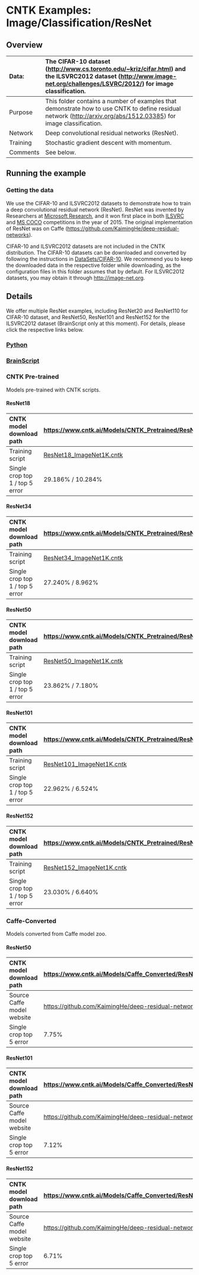# CNTK Examples: Image/Classification/ResNet

## Overview

|Data:     |The CIFAR-10 dataset (http://www.cs.toronto.edu/~kriz/cifar.html) and the ILSVRC2012 dataset (http://www.image-net.org/challenges/LSVRC/2012/) for image classification.
|:---------|:---
|Purpose   |This folder contains a number of examples that demonstrate how to use CNTK to define residual network (http://arxiv.org/abs/1512.03385) for image classification.
|Network   |Deep convolutional residual networks (ResNet).
|Training  |Stochastic gradient descent with momentum.
|Comments  |See below.

## Running the example

### Getting the data
We use the CIFAR-10 and ILSVRC2012 datasets to demonstrate how to train a deep convolutional residual network (ResNet). ResNet was invented by Researchers at [Microsoft Research](https://www.microsoft.com/en-us/research/), and it won first place in both [ILSVRC](http://www.image-net.org/challenges/LSVRC/) and [MS COCO](http://mscoco.org/) competitions in the year of 2015. The original implementation of ResNet was on Caffe (https://github.com/KaimingHe/deep-residual-networks).

CIFAR-10 and ILSVRC2012 datasets are not included in the CNTK distribution. The CIFAR-10 datasets can be downloaded and converted by following the instructions in [DataSets/CIFAR-10](../../DataSets/CIFAR-10). We recommend you to keep the downloaded data in the respective folder while downloading, as the configuration files in this folder assumes that by default. For ILSVRC2012 datasets, you may obtain it through http://image-net.org.

## Details

We offer multiple ResNet examples, including ResNet20 and ResNet110 for CIFAR-10 dataset, and ResNet50, ResNet101 and ResNet152 for the ILSVRC2012 dataset (BrainScript only at this moment). For details, please click the respective links below.

### [Python](./Python)

### [BrainScript](./BrainScript)

### CNTK Pre-trained
Models pre-trained with CNTK scripts.
#### ResNet18
|CNTK model download path | https://www.cntk.ai/Models/CNTK_Pretrained/ResNet18_ImageNet_CNTK.model
|:-------|:---
|Training script | [ResNet18_ImageNet1K.cntk](./BrainScript/ResNet18_ImageNet1K.cntk)
|Single crop top 1 / top 5 error | 29.186% / 10.284%

#### ResNet34
|CNTK model download path | https://www.cntk.ai/Models/CNTK_Pretrained/ResNet34_ImageNet_CNTK.model
|:---------|:---
|Training script | [ResNet34_ImageNet1K.cntk](./BrainScript/ResNet34_ImageNet1K.cntk)
|Single crop top 1 / top 5 error | 27.240% / 8.962%

#### ResNet50
|CNTK model download path | https://www.cntk.ai/Models/CNTK_Pretrained/ResNet50_ImageNet_CNTK.model
|:---------|:---
|Training script | [ResNet50_ImageNet1K.cntk](./BrainScript/ResNet50_ImageNet1K.cntk)
|Single crop top 1 / top 5 error | 23.862% / 7.180%

#### ResNet101
|CNTK model download path | https://www.cntk.ai/Models/CNTK_Pretrained/ResNet101_ImageNet_CNTK.model
|:---------|:---
|Training script | [ResNet101_ImageNet1K.cntk](./BrainScript/ResNet101_ImageNet1K.cntk)
|Single crop top 1 / top 5 error | 22.962% / 6.524%

#### ResNet152
|CNTK model download path | https://www.cntk.ai/Models/CNTK_Pretrained/ResNet152_ImageNet_CNTK.model
|:---------|:---
|Training script | [ResNet152_ImageNet1K.cntk](./BrainScript/ResNet152_ImageNet1K.cntk)
|Single crop top 1 / top 5 error | 23.030% / 6.640%

### Caffe-Converted
Models converted from Caffe model zoo.
#### ResNet50
|CNTK model download path | https://www.cntk.ai/Models/Caffe_Converted/ResNet50_ImageNet.model
|:---------|:---
|Source Caffe model website | https://github.com/KaimingHe/deep-residual-networks
|Single crop top 5 error | 7.75%

#### ResNet101
|CNTK model download path | https://www.cntk.ai/Models/Caffe_Converted/ResNet101_ImageNet.model
|:---------|:---
|Source Caffe model website | https://github.com/KaimingHe/deep-residual-networks
|Single crop top 5 error | 7.12%

#### ResNet152
|CNTK model download path | https://www.cntk.ai/Models/Caffe_Converted/ResNet152_ImageNet.model
|:---------|:---
|Source Caffe model website | https://github.com/KaimingHe/deep-residual-networks
|Single crop top 5 error | 6.71%
